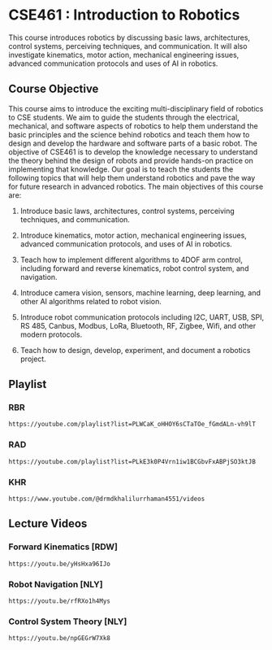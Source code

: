 # CSE461 : Introduction to Robotics

This course introduces robotics by discussing basic laws, architectures, control systems, perceiving techniques, and communication. It will also investigate kinematics, motor action, mechanical engineering issues, advanced communication protocols and uses of AI in robotics.

## Course Objective

This course aims to introduce the exciting multi-disciplinary field of robotics to CSE students. We aim to guide the students through the electrical, mechanical, and software aspects of robotics to help them understand the basic principles and the science behind robotics and teach them how to design and develop the hardware and software parts of a basic robot. The objective of CSE461 is to develop the knowledge necessary to understand the theory behind the design of robots and provide hands-on practice on implementing that knowledge. Our goal is to teach the students the following topics that will help them understand robotics and pave the way for future research in advanced robotics.
The main objectives of this course are:

1. Introduce basic laws, architectures, control systems, perceiving techniques, and communication.

2. Introduce kinematics, motor action, mechanical engineering issues, advanced communication protocols, and uses of AI in robotics.

3. Teach how to implement different algorithms to 4DOF arm control, including forward and reverse kinematics, robot control system, and navigation.

4. Introduce camera vision, sensors, machine learning, deep learning, and other AI algorithms related to robot vision.

5. Introduce robot communication protocols including I2C, UART, USB, SPI, RS 485, Canbus, Modbus, LoRa, Bluetooth, RF, Zigbee, Wifi, and other modern protocols.

6. Teach how to design, develop, experiment, and document a robotics project.

## Playlist

### RBR
    https://youtube.com/playlist?list=PLWCaK_oHHOY6sCTaTOe_fGmdALn-vh9lT
    
### RAD
    https://youtube.com/playlist?list=PLkE3k0P4Vrn1iw1BCGbvFxABPjSO3ktJB

### KHR
    https://www.youtube.com/@drmdkhalilurrhaman4551/videos

## Lecture Videos

### Forward Kinematics [RDW]
    https://youtu.be/yHsHxa96IJo

### Robot Navigation [NLY]
    https://youtu.be/rfRXo1h4Mys

### Control System Theory [NLY]
    https://youtu.be/npGEGrW7Xk8

